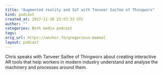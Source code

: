 ```yaml
---
title: "Augmented reality and IoT with Tanveer Saifee of Thingworx"
kind: podcast
created_at: 2017-11-30 23:53:33 UTC
author: ""
categories: Both media podcast
tags: 
orig_url: https://anchor.fm/gregarious-mammal
layout: podcast
---
```

Chris speaks with Tanveer Saifee of Thingworx about creating interactive AR tools that help workers in modern industry understand and analyse the machinery and processes around them.
